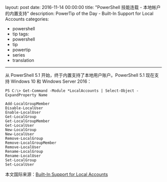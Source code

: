 ﻿layout: post
date: 2016-11-14 00:00:00
title: "PowerShell 技能连载 - 本地帐户的内置支持"
description: PowerTip of the Day - Built-In Support for Local Accounts
categories:
- powershell
- tip
tags:
- powershell
- tip
- powertip
- series
- translation
---
从 PowerShell 5.1 开始，终于内置支持了本地用户账户。PowerShell 5.1 现在支持 Windows 10 和 Windows Server 2016：

    PS C:\> Get-Command -Module *LocalAccounts | Select-Object -ExpandProperty Name

    Add-LocalGroupMember
    Disable-LocalUser
    Enable-LocalUser
    Get-LocalGroup
    Get-LocalGroupMember
    Get-LocalUser
    New-LocalGroup
    New-LocalUser
    Remove-LocalGroup
    Remove-LocalGroupMember
    Remove-LocalUser
    Rename-LocalGroup
    Rename-LocalUser
    Set-LocalGroup
    Set-LocalUser

<!--more-->
本文国际来源：[Built-In Support for Local Accounts](http://community.idera.com/powershell/powertips/b/tips/posts/built-in-support-for-local-accounts)
